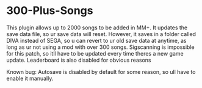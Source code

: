 # 300-Plus-Songs

This plugin allows up to 2000 songs to be added in MM+. It updates the save data file, so ur save data will reset. However, it saves in a folder called DIVA instead of SEGA, so u can revert to ur old save data at anytime, as long as ur not using a mod with over 300 songs. Sigscanning is impossible for this patch, so itll have to be updated every time theres a new game update. Leaderboard is also disabled for obvious reasons

Known bug: Autosave is disabled by default for some reason, so ull have to enable it manually.
